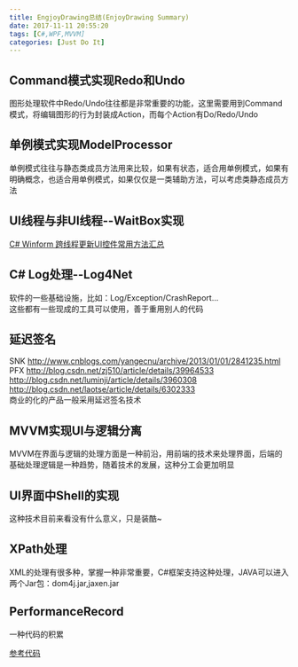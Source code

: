 ```yaml
---
title: EngjoyDrawing总结(EnjoyDrawing Summary)
date: 2017-11-11 20:55:20
tags: [C#,WPF,MVVM]
categories: [Just Do It]
---
```

## Command模式实现Redo和Undo                       
图形处理软件中Redo/Undo往往都是非常重要的功能，这里需要用到Command模式，将编辑图形的行为封装成Action，而每个Action有Do/Redo/Undo            

## 单例模式实现ModelProcessor                      
单例模式往往与静态类成员方法用来比较，如果有状态，适合用单例模式，如果有明确概念，也适合用单例模式，如果仅仅是一类辅助方法，可以考虑类静态成员方法                   

## UI线程与非UI线程--WaitBox实现                           
[C# Winform 跨线程更新UI控件常用方法汇总](http://www.cnblogs.com/marshal-m/p/3201051.html)              

## C# Log处理--Log4Net
软件的一些基础设施，比如：Log/Exception/CrashReport...          
这些都有一些现成的工具可以使用，善于重用别人的代码             

## 延迟签名
SNK
http://www.cnblogs.com/yangecnu/archive/2013/01/01/2841235.html
PFX
http://blog.csdn.net/zj510/article/details/39964533
http://blog.csdn.net/luminji/article/details/3960308
http://blog.csdn.net/laotse/article/details/6302333             
商业的化的产品一般采用延迟签名技术                               

## MVVM实现UI与逻辑分离
MVVM在界面与逻辑的处理方面是一种前沿，用前端的技术来处理界面，后端的基础处理逻辑是一种趋势，随着技术的发展，这种分工会更加明显                      

## UI界面中Shell的实现
这种技术目前来看没有什么意义，只是装酷~               

## XPath处理
XML的处理有很多种，掌握一种非常重要，C#框架支持这种处理，JAVA可以进入两个Jar包：dom4j.jar,jaxen.jar

## PerformanceRecord
一种代码的积累                 

[参考代码](https://github.com/xiong-ang/EnjogDrawing)
